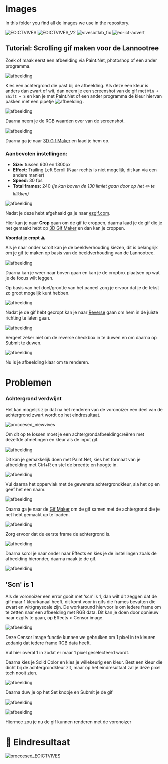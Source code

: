 # Images

In this folder you find all de images we use in the repository.

![EOICTVIVES](https://user-images.githubusercontent.com/71697142/222718432-d3345379-1384-4fd0-916a-3d61b71f73a9.gif)
![EOICTVIVES_V2](https://user-images.githubusercontent.com/71697142/221525904-182d7f6c-9854-4e3e-b6c9-7c4dd5f8f4ae.gif)
![vivesiotlab_fix](https://user-images.githubusercontent.com/71697142/222734913-418dafb0-a54b-42cc-8373-15255b67475b.gif)
![eo-ict-advert](https://github.com/vives-project-xp/Lannootree/assets/71697142/534cffde-9044-4e80-89c8-d9d1b98a0406)

## Tutorial: Scrolling gif maken voor de Lannootree

Zoek of maak eerst een afbeelding via Paint.Net, photoshop of een ander programma.

![afbeelding](https://user-images.githubusercontent.com/71697142/222714019-9f902073-b4f4-4c79-9c31-6258a6381337.png)

Kies een achtergrond die past bij de afbeelding. Als deze een kleur is anders dan zwart of wit, dan neem je een screenshot van de gif met `Win + Shift + S` en kan je met Paint.Net of een ander programma de kleur hiervan pakken met een pipetje ![afbeelding](https://user-images.githubusercontent.com/71697142/222718234-54c56caa-4fdd-4f9d-950f-116a1297d8a0.png)
.

![afbeelding](https://user-images.githubusercontent.com/71697142/222717431-69e54bd5-0f7a-471c-bdfc-d4e05b26572e.png)

Daarna neem je de RGB waarden over van de screenshot.

![afbeelding](https://user-images.githubusercontent.com/71697142/222717708-11e4a0c2-17f8-4af0-826e-944b5b5e69ac.png)

Daarna ga je naar [3D Gif Maker](https://www.3dgifmaker.com/) en laad je hem op.

### Aanbevolen instellingen:

* **Size:** tussen 600 en 1300px
* **Effect:** Trailing Left Scroll (Naar rechts is niet mogelijk, dit kan via een andere manier)
* **Speed:** 30 fps
* **Total frames:** 240 *(je kan boven de 130 limiet gaan door op het :pencil2: te klikken)* 

![afbeelding](https://user-images.githubusercontent.com/71697142/222714649-1a840c32-9ea2-40ce-8e87-ffe39c1f93e2.png)

Nadat je deze hebt afgehaald ga je naar [ezgif.com](https://ezgif.com/crop).

Hier kan je naar **Crop** gaan om de gif te croppen, daarna laad je de gif die je net gemaakt hebt op [3D Gif Maker](https://www.3dgifmaker.com/) en dan kan je croppen.

**Voordat je cropt :warning:**

Als je naar onder scrolt kan je de beeldverhouding kiezen, dit is belangrijk om je gif te maken op basis van de beeldverhouding van de Lannootree.

![afbeelding](https://user-images.githubusercontent.com/71697142/222715023-10c9f088-8a11-4ebf-a816-1e306bb3b420.png)

Daarna kan je weer naar boven gaan en kan je de cropbox plaatsen op wat je de focus wilt leggen.

Op basis van het doel/grootte van het paneel zorg je ervoor dat je de tekst zo groot mogelijk kunt hebben.

![afbeelding](https://user-images.githubusercontent.com/71697142/222715064-7895e633-4623-45aa-a59e-e6f4944536f3.png)

Nadat je de gif hebt gecropt kan je naar [Reverse](https://ezgif.com/reverse) gaan om hem in de juiste richting te laten gaan. 

![afbeelding](https://user-images.githubusercontent.com/71697142/222715363-5f9cf180-9d65-446f-a5e7-54858e73a7dc.png)

Vergeet zeker niet om de reverse checkbox in te duwen en om daarna op Submit te duwen.

![afbeelding](https://user-images.githubusercontent.com/71697142/222715432-585ae60f-0b13-40ee-b8a6-cfab03fe3868.png)

Nu is je afbeelding klaar om te renderen.

# Problemen

### Achtergrond verdwijnt

Het kan mogelijk zijn dat na het renderen van de voronoizer een deel van de achtergrond zwart wordt op het eindresultaat. 

![proccesed_niewvives](https://user-images.githubusercontent.com/71697142/222732421-2565e661-f782-43c7-b4f4-64adf1443f22.gif)

Om dit op te lossen moet je een achtergrondafbeeldingcreëren met dezelfde afmetingen en kleur als de input gif.

![afbeelding](https://user-images.githubusercontent.com/71697142/222715847-28a2213a-6e89-428e-a92c-a95cdb696997.png)

Dit kan je gemakkelijk doen met Paint.Net, kies het formaat van je afbeelding met Ctrl+R en stel de breedte en hoogte in.

![afbeelding](https://user-images.githubusercontent.com/71697142/222716006-7ea98116-c2bb-4012-aefc-c9747ca9f633.png)

Vul daarna het oppervlak met de gewenste achtergrondkleur, sla het op en geef het een naam. 

![afbeelding](https://user-images.githubusercontent.com/71697142/222716056-b2f55209-9780-4be9-af33-6df3e8989618.png)

Daarna ga je naar de [Gif Maker](https://ezgif.com/maker) om de gif samen met de achtergrond die je net hebt gemaakt up te loaden. 

![afbeelding](https://user-images.githubusercontent.com/71697142/222716146-fbed0e8e-c323-42f9-9ac3-493c82bad516.png)

Zorg ervoor dat de eerste frame de achtergrond is. 

![afbeelding](https://user-images.githubusercontent.com/71697142/222716330-14501186-3035-41ad-9aa9-fcbba7c9b609.png)

Daarna scrol je naar onder naar Effects en kies je de instellingen zoals de afbeelding hieronder, daarna maak je de gif.

![afbeelding](https://user-images.githubusercontent.com/71697142/222716362-2aefa099-5b31-4400-926f-e41b4e1ae7b1.png)

## 'Scn' is 1

Als de voronoizer een error gooit met ‘scn’ is 1, dan wilt dit zeggen dat de gif maar 1 kleurkanaal heeft, dit komt voor in gifs die frames bevatten die zwart en wit/grayscale zijn. De workaround hiervoor is om iedere frame om te zetten naar een afbeelding met RGB data. Dit kan je doen door opnieuw naar ezgifs te gaan, op Effects > Censor image.

![afbeelding](https://user-images.githubusercontent.com/71697142/222716472-be03ec3f-1360-46cb-9c1c-36cf23676828.png)

Deze Censor Image functie kunnen we gebruiken om 1 pixel in te kleuren zodanig dat iedere frame RGB data heeft.

Vul hier overal 1 in zodat er maar 1 pixel geselecteerd wordt.

Daarna kies je Solid Color en kies je willekeurig een kleur. Best een kleur die dicht bij de achtergrondkleur zit, maar op het eindresultaat zal je deze pixel toch nooit zien.

![afbeelding](https://user-images.githubusercontent.com/71697142/222716585-0f27a27c-727f-4bad-ab79-4054c6f42262.png)

Daarna duw je op het Set knopje en Submit je de gif 

![afbeelding](https://user-images.githubusercontent.com/71697142/222716649-b67c937a-33e0-43a2-84ba-7352b3dd445b.png)


![afbeelding](https://user-images.githubusercontent.com/71697142/222716630-adb6be91-4532-47e5-b583-3754cc67f059.png)

Hiermee zou je nu de gif kunnen renderen met de voronoizer

# :tada: Eindresultaat

![proccesed_EOICTVIVES](https://user-images.githubusercontent.com/71697142/222732657-1092371b-28e6-4abd-bf72-599bd86a6f6e.gif)

